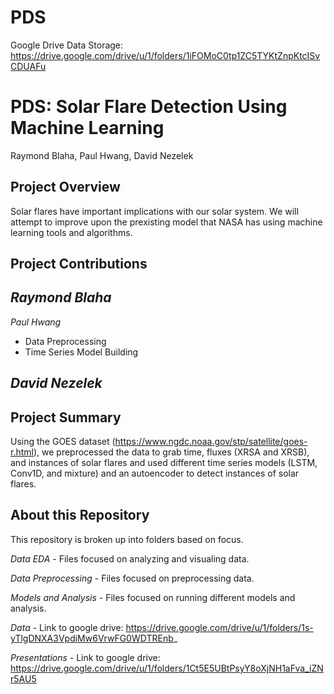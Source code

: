 # PDS

Google Drive Data Storage: https://drive.google.com/drive/u/1/folders/1iFOMoC0tp1ZC5TYKtZnpKtcISvCDUAFu


# PDS: Solar Flare Detection Using Machine Learning

Raymond Blaha, Paul Hwang, David Nezelek

## Project Overview

Solar flares have important implications with our solar system. We will attempt to improve upon the prexisting model that NASA has using machine learning tools and algorithms.

## Project Contributions

*Raymond Blaha*
- 

*Paul Hwang*
- Data Preprocessing
- Time Series Model Building

*David Nezelek*
- 


## Project Summary

Using the GOES dataset (https://www.ngdc.noaa.gov/stp/satellite/goes-r.html), we preprocessed the data to grab time, fluxes (XRSA and XRSB), and instances of solar flares and used different time series models (LSTM, Conv1D, and mixture) and an autoencoder to detect instances of solar flares.


## About this Repository

This repository is broken up into folders based on focus.

*Data EDA* - Files focused on analyzing and visualing data.

*Data Preprocessing* - Files focused on preprocessing data.

*Models and Analysis* - Files focused on running different models and analysis.

*Data* - Link to google drive: https://drive.google.com/drive/u/1/folders/1s-yTlgDNXA3VpdiMw6VrwFG0WDTREnb_

*Presentations* - Link to google drive: https://drive.google.com/drive/u/1/folders/1Ct5E5UBtPsyY8oXjNH1aFva_iZNr5AU5
